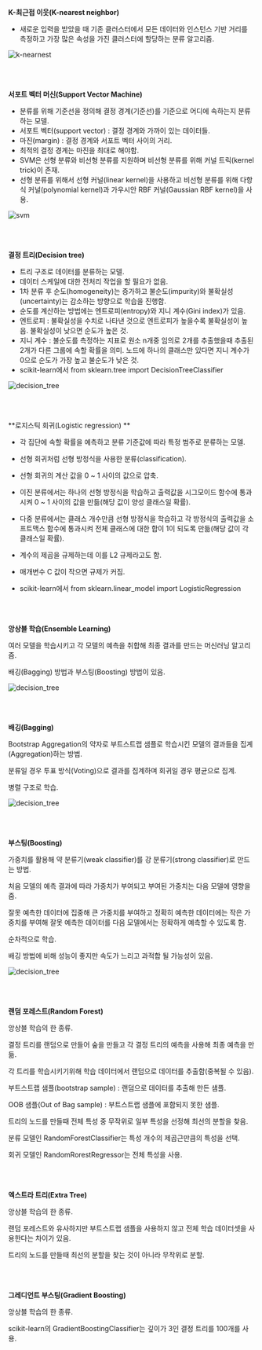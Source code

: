 **K-최근접 이웃(K-nearest neighbor)**

- 새로운 입력을 받았을 때 기존 클러스터에서 모든 데이터와 인스턴스 기반 거리를 측정하고 가장 많은 속성을 가진 클러스터에 할당하는 분류 알고리즘.

![k-nearnest](/image/k-nearnest.png)

<br>

<br>

**서포트 벡터 머신(Support Vector Machine)**

- 분류를 위해 기준선을 정의해 결정 경계(기준선)를 기준으로 어디에 속하는지 분류하는 모델.
- 서포트 벡터(support vector) : 결정 경계와 가까이 있는 데이터들.
- 마진(margin) : 결정 경계와 서포트 벡터 사이의 거리.
- 최적의 결정 경계는 마진을 최대로 해야함.
- SVM은 선형 분류와 비선형 분류를 지원하며 비선형 분류를 위해 커널 트릭(kernel trick)이 존재.
- 선형 분류를 위해서 선형 커널(linear kernel)을 사용하고 비선형 분류를 위해 다항식 커널(polynomial kernel)과 가우시안 RBF 커널(Gaussian RBF kernel)을 사용.

![svm](image/svm.png)

<br>

<br>

**결정 트리(Decision tree)**

- 트리 구조로 데이터를 분류하는 모델.
- 데이터 스케일에 대한 전처리 작업을 할 필요가 없음.
- 1차 분류 후 순도(homogeneity)는 증가하고 불순도(impurity)와 불확실성(uncertainty)는 감소하는 방향으로 학습을 진행함.
- 순도를 계산하는 방법에는 엔트로피(entropy)와 지니 계수(Gini index)가 있음.
- 엔트로피 : 불확실성을 수치로 나타낸 것으로 엔트로피가 높을수록 불확실성이 높음. 불확실성이 낮으면 순도가 높은 것.
- 지니 계수 : 불순도를 측정하는 지표로 원소 n개중 임의로 2개를 추출했을때 추출된 2개가 다른 그룹에 속할 확률을 의미. 노드에 하나의 클래스만 있다면 지니 계수가 0으로 순도가 가장 높고 불순도가 낮은 것.
- scikit-learn에서 from sklearn.tree import DecisionTreeClassifier

![decision_tree](image/decision_tree.jpg)



<br>

<br>

**로지스틱 회귀(Logistic regression) **

- 각 집단에 속할 확률을 예측하고 분류 기준값에 따라 특정 범주로 분류하는 모델.


- 선형 회귀처럼 선형 방정식을 사용한 분류(classification).
- 선형 회귀의 계산 값을 0 ~ 1 사이의 값으로 압축.
- 이진 분류에서는 하나의 선형 방정식을 학습하고 출력값을 시그모이드 함수에 통과시켜 0 ~ 1 사이의 값을 만듦(해당 값이 양성 클래스일 확률).
- 다중 분류에서는 클래스 개수만큼 선형 방정식을 학습하고 각 방정식의 출력값을 소프트맥스 함수에 통과시켜 전체 클래스에 대한 합이 1이 되도록 만듦(해당 값이 각 클래스일 확률).


- 계수의 제곱을 규제하는데 이를 L2 규제라고도 함.
- 매개변수 C 값이 작으면 규제가 커짐.
- scikit-learn에서 from sklearn.linear_model import LogisticRegression

<br>

<br>

**앙상블 학습(Ensemble Learning)**

여러 모델을 학습시키고 각 모델의 예측을 취합해 최종 결과를 만드는 머신러닝 알고리즘.

배깅(Bagging) 방법과 부스팅(Boosting) 방법이 있음.

![decision_tree](image/bagging_boosting.png)

<br>

<br>

**배깅(Bagging)**

Bootstrap Aggregation의 약자로 부트스트랩 샘플로 학습시킨 모델의 결과들을 집계(Aggregation)하는 방법.

분류일 경우 투표 방식(Voting)으로 결과를 집계하며 회귀일 경우 평균으로 집계.

병렬 구조로 학습.

![decision_tree](image/bagging.png)

<br>

<br>

**부스팅(Boosting)**

가중치를 활용해 약 분류기(weak classifier)를 강 분류기(strong classifier)로 만드는 방법.

처음 모델의 예측 결과에 따라 가중치가 부여되고 부여된 가중치는 다음 모델에 영향을 줌.

잘못 예측한 데이터에 집중해 큰 가중치를 부여하고 정확히 예측한 데이터에는 작은 가중치를 부여해 잘못 예측한 데이터를 다음 모델에서는 정확하게 예측할 수 있도록 함.

순차적으로 학습.

배깅 방법에 비해 성능이 좋지만 속도가 느리고 과적합 될 가능성이 있음.

![decision_tree](image/boosting.png)

<br>

<br>

**랜덤 포레스트(Random Forest)**

앙상블 학습의 한 종류.

결정 트리를 랜덤으로 만들어 숲을 만들고 각 결정 트리의 예측을 사용해 최종 예측을 만듦.

각 트리를 학습시키기위해 학습 데이터에서 랜덤으로 데이터를 추출함(중복될 수 있음).

부트스트랩 샘플(bootstrap sample) : 랜덤으로 데이터를 추출해 만든 샘플.

OOB 샘플(Out of Bag sample) : 부트스트랩 샘플에 포함되지 못한 샘플.

트리의 노드를 만들때 전체 특성 중 무작위로 일부 특성을 선정해 최선의 분할을 찾음.

분류 모델인 RandomForestClassifier는 특성 개수의 제곱근만큼의 특성을 선택.

회귀 모델인 RandomRorestRegressor는 전체 특성을 사용.

<br>
<br>

**엑스트라 트리(Extra Tree)**

앙상블 학습의 한 종류.

랜덤 포레스트와 유사하지만 부트스트랩 샘플을 사용하지 않고 전체 학습 데이터셋을 사용한다는 차이가 있음.

트리의 노드를 만들때 최선의 분할을 찾는 것이 아니라 무작위로 분할.

<br>

<br>

**그레디언트 부스팅(Gradient Boosting)**

앙상블 학습의 한 종류.

scikit-learn의 GradientBoostingClassifier는 깊이가 3인 결정 트리를 100개를 사용.